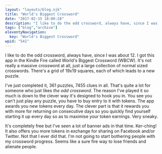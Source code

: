 ```yaml
---
layout: "layouts/blog.njk"
title: "World's Biggest Crossword"
date: "2017-02-15 18:00:28"
description: "I like to do the odd crossword, always have, since I was about 12"
tags: ["blog","archive"]
eleventyNavigation:
  key: "World's Biggest Crossword"
wpid: "541"
---
```

I like to do the odd crossword, always have, since I was about 12. I got this app in the Kindle Fire called World's Biggest Crossword (WBCW). It's not really a massive crossword at all, just a large collection of normal sized crosswords. There's a grid of 19x19 squares, each of which leads to a new puzzle.

I've just completed it, 361 puzzles, 7455 clues in all. That's quite a lot for someone who just likes <em>the odd crossword</em>. The reason I've played it so much is down to the clever way it's designed to hook you in. You see you can't just play any puzzle, you have to buy entry to it with tokens. The app awards you new tokens every day. The clever part is that it rewards you with more for returning on consecutive days so you quickly find yourself starting it up every day so as to maximise your token earnings. Very sneaky.

It's completely free but I've seen a lot of banner ads in that time. Ker-ching! It also offers you more tokens in exchange for sharing on Facebook and/or Twitter. Not that I ever did that. I'm not going to start bothering people with my crossword progress. Seems like a sure fire way to lose friends and alienate people.